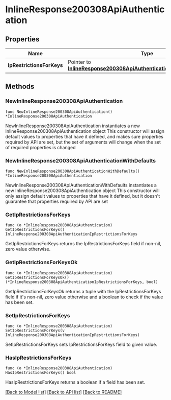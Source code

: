 # InlineResponse200308ApiAuthentication

## Properties

Name | Type | Description | Notes
------------ | ------------- | ------------- | -------------
**IpRestrictionsForKeys** | Pointer to [**InlineResponse200308ApiAuthenticationIpRestrictionsForKeys**](InlineResponse200308ApiAuthenticationIpRestrictionsForKeys.md) |  | [optional] 

## Methods

### NewInlineResponse200308ApiAuthentication

`func NewInlineResponse200308ApiAuthentication() *InlineResponse200308ApiAuthentication`

NewInlineResponse200308ApiAuthentication instantiates a new InlineResponse200308ApiAuthentication object
This constructor will assign default values to properties that have it defined,
and makes sure properties required by API are set, but the set of arguments
will change when the set of required properties is changed

### NewInlineResponse200308ApiAuthenticationWithDefaults

`func NewInlineResponse200308ApiAuthenticationWithDefaults() *InlineResponse200308ApiAuthentication`

NewInlineResponse200308ApiAuthenticationWithDefaults instantiates a new InlineResponse200308ApiAuthentication object
This constructor will only assign default values to properties that have it defined,
but it doesn't guarantee that properties required by API are set

### GetIpRestrictionsForKeys

`func (o *InlineResponse200308ApiAuthentication) GetIpRestrictionsForKeys() InlineResponse200308ApiAuthenticationIpRestrictionsForKeys`

GetIpRestrictionsForKeys returns the IpRestrictionsForKeys field if non-nil, zero value otherwise.

### GetIpRestrictionsForKeysOk

`func (o *InlineResponse200308ApiAuthentication) GetIpRestrictionsForKeysOk() (*InlineResponse200308ApiAuthenticationIpRestrictionsForKeys, bool)`

GetIpRestrictionsForKeysOk returns a tuple with the IpRestrictionsForKeys field if it's non-nil, zero value otherwise
and a boolean to check if the value has been set.

### SetIpRestrictionsForKeys

`func (o *InlineResponse200308ApiAuthentication) SetIpRestrictionsForKeys(v InlineResponse200308ApiAuthenticationIpRestrictionsForKeys)`

SetIpRestrictionsForKeys sets IpRestrictionsForKeys field to given value.

### HasIpRestrictionsForKeys

`func (o *InlineResponse200308ApiAuthentication) HasIpRestrictionsForKeys() bool`

HasIpRestrictionsForKeys returns a boolean if a field has been set.


[[Back to Model list]](../README.md#documentation-for-models) [[Back to API list]](../README.md#documentation-for-api-endpoints) [[Back to README]](../README.md)


